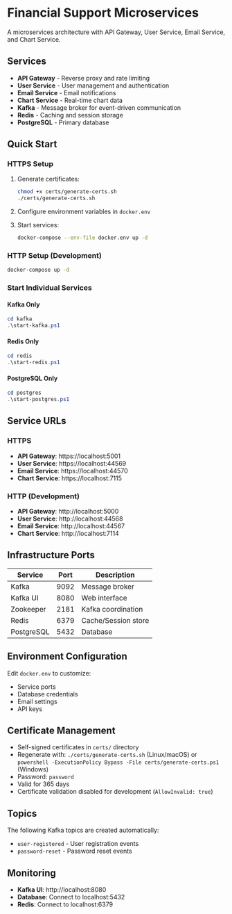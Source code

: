 # Financial Support Microservices

A microservices architecture with API Gateway, User Service, Email Service, and Chart Service.

## Services

- **API Gateway** - Reverse proxy and rate limiting
- **User Service** - User management and authentication
- **Email Service** - Email notifications
- **Chart Service** - Real-time chart data
- **Kafka** - Message broker for event-driven communication
- **Redis** - Caching and session storage
- **PostgreSQL** - Primary database

## Quick Start

### HTTPS Setup
1. Generate certificates:
   ```bash
   chmod +x certs/generate-certs.sh
   ./certs/generate-certs.sh
   ```

2. Configure environment variables in `docker.env`

3. Start services:
   ```bash
   docker-compose --env-file docker.env up -d
   ```

### HTTP Setup (Development)
```bash
docker-compose up -d
```

### Start Individual Services

#### Kafka Only
```powershell
cd kafka
.\start-kafka.ps1
```

#### Redis Only
```powershell
cd redis
.\start-redis.ps1
```

#### PostgreSQL Only
```powershell
cd postgres
.\start-postgres.ps1
```

## Service URLs

### HTTPS
- **API Gateway**: https://localhost:5001
- **User Service**: https://localhost:44569
- **Email Service**: https://localhost:44570
- **Chart Service**: https://localhost:7115

### HTTP (Development)
- **API Gateway**: http://localhost:5000
- **User Service**: http://localhost:44568
- **Email Service**: http://localhost:44567
- **Chart Service**: http://localhost:7114

## Infrastructure Ports

| Service | Port | Description |
|---------|------|-------------|
| Kafka | 9092 | Message broker |
| Kafka UI | 8080 | Web interface |
| Zookeeper | 2181 | Kafka coordination |
| Redis | 6379 | Cache/Session store |
| PostgreSQL | 5432 | Database |

## Environment Configuration

Edit `docker.env` to customize:
- Service ports
- Database credentials
- Email settings
- API keys

## Certificate Management

- Self-signed certificates in `certs/` directory
- Regenerate with: `./certs/generate-certs.sh` (Linux/macOS) or `powershell -ExecutionPolicy Bypass -File certs/generate-certs.ps1` (Windows)
- Password: `password`
- Valid for 365 days
- Certificate validation disabled for development (`AllowInvalid: true`)

## Topics

The following Kafka topics are created automatically:
- `user-registered` - User registration events
- `password-reset` - Password reset events

## Monitoring

- **Kafka UI**: http://localhost:8080
- **Database**: Connect to localhost:5432
- **Redis**: Connect to localhost:6379 